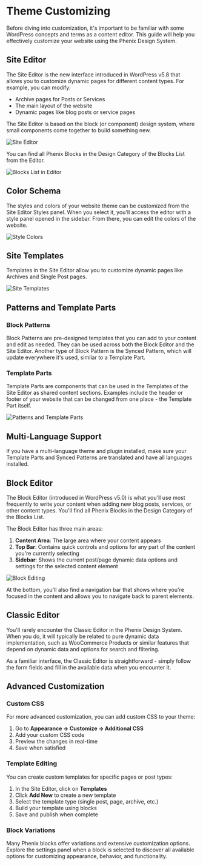 # Theme Customizing

Before diving into customization, it's important to be familiar with some WordPress concepts and terms as a content editor. This guide will help you effectively customize your website using the Phenix Design System.

## Site Editor

The Site Editor is the new interface introduced in WordPress v5.8 that allows you to customize dynamic pages for different content types. For example, you can modify:

- Archive pages for Posts or Services
- The main layout of the website
- Dynamic pages like blog posts or service pages

The Site Editor is based on the block (or component) design system, where small components come together to build something new.

![Site Editor](../../../assets/images/wordpress/site-editor.png)

You can find all Phenix Blocks in the Design Category of the Blocks List from the Editor.

![Blocks List in Editor](../../../assets/images/wordpress/blocks-list-editor.png)

## Color Schema

The styles and colors of your website theme can be customized from the Site Editor Styles panel. When you select it, you'll access the editor with a style panel opened in the sidebar. From there, you can edit the colors of the website.

![Style Colors](../../../assets/images/wordpress/04-style-colors.png)

## Site Templates

Templates in the Site Editor allow you to customize dynamic pages like Archives and Single Post pages.

![Site Templates](../../../assets/images/wordpress/site-template.png)

## Patterns and Template Parts

### Block Patterns

Block Patterns are pre-designed templates that you can add to your content and edit as needed. They can be used across both the Block Editor and the Site Editor. Another type of Block Pattern is the Synced Pattern, which will update everywhere it's used, similar to a Template Part.

### Template Parts

Template Parts are components that can be used in the Templates of the Site Editor as shared content sections. Examples include the header or footer of your website that can be changed from one place - the Template Part itself.

![Patterns and Template Parts](../../../assets/images/wordpress/patterns-temp-parts.png)

## Multi-Language Support

If you have a multi-language theme and plugin installed, make sure your Template Parts and Synced Patterns are translated and have all languages installed.

## Block Editor

The Block Editor (introduced in WordPress v5.0) is what you'll use most frequently to write your content when adding new blog posts, services, or other content types. You'll find all Phenix Blocks in the Design Category of the Blocks List.

The Block Editor has three main areas:

1. **Content Area**: The large area where your content appears
2. **Top Bar**: Contains quick controls and options for any part of the content you're currently selecting
3. **Sidebar**: Shows the current post/page dynamic data options and settings for the selected content element

![Block Editing](../../../assets/images/wordpress/06-block-editing.png)

At the bottom, you'll also find a navigation bar that shows where you're focused in the content and allows you to navigate back to parent elements.

## Classic Editor

You'll rarely encounter the Classic Editor in the Phenix Design System. When you do, it will typically be related to pure dynamic data implementation, such as WooCommerce Products or similar features that depend on dynamic data and options for search and filtering.

As a familiar interface, the Classic Editor is straightforward - simply follow the form fields and fill in the available data when you encounter it.

## Advanced Customization

### Custom CSS

For more advanced customization, you can add custom CSS to your theme:

1. Go to **Appearance → Customize → Additional CSS**
2. Add your custom CSS code
3. Preview the changes in real-time
4. Save when satisfied

### Template Editing

You can create custom templates for specific pages or post types:

1. In the Site Editor, click on **Templates**
2. Click **Add New** to create a new template
3. Select the template type (single post, page, archive, etc.)
4. Build your template using blocks
5. Save and publish when complete

### Block Variations

Many Phenix blocks offer variations and extensive customization options. Explore the settings panel when a block is selected to discover all available options for customizing appearance, behavior, and functionality.

